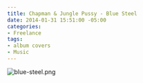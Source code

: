 ```yaml
---
title: Chapman & Jungle Pussy - Blue Steel
date: 2014-01-31 15:51:00 -05:00
categories:
- Freelance
tags:
- album covers
- Music
---
```


![blue-steel.png](/uploads/blue-steel.png)